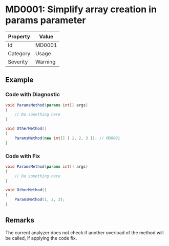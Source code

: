 # MD0001: Simplify array creation in params parameter

| Property | Value   |
| -------- | ------- |
| Id       | MD0001  |
| Category | Usage   |
| Severity | Warning |

## Example

### Code with Diagnostic

```csharp
void ParamsMethod(params int[] args)
{
    // Do something here
}

void OtherMethod()
{
    ParamsMethod(new int[] { 1, 2, 3 }); // MD0001
}
```

### Code with Fix

```csharp
void ParamsMethod(params int[] args)
{
    // Do something here
}

void OtherMethod()
{
    ParamsMethod(1, 2, 3);
}
```

## Remarks
The current analyzer does not check if another overload of the method will be called, if applying the code fix.